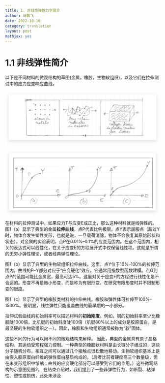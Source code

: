 ```yaml
---
title: 1. 非线性弹性力学简介
author: 马鹏飞
date: 2022-10-10
category: translation
layout: post
mathjax: yes
---
```


# 1.1 非线弹性简介
以下是不同材料的微观结构的草图(金属，橡胶，生物软组织)，以及它们在拉伸测试中的应力应变响应曲线。

![image-20221003160828379](https://raw.githubusercontent.com/mapengfei-nwpu/personal_pictures/main/typora_picgo/202210031608516.png)

![image-20221003160957692](https://raw.githubusercontent.com/mapengfei-nwpu/personal_pictures/main/typora_picgo/202210031609794.png)

在材料的拉伸测试中，如果应力T与应变E成正比，那么这种材料就是线弹性的。图1（a）显示了典型的金属**拉伸曲线**，点P代表比例极限，点Y表示屈服点（超过Y时，物体会发生塑性变形，也就是说，一旦载荷消除，物体不会恢复其原始形状和状态）。对金属的实验表明，点P在0.01%–0.1%的应变范围内。在这个范围内，相关的表达式可以线性化，在关于应变E的方程展开式中仅保留线性项。这就是所谓的无穷小弹性理论，或者经典弹性理论。



图1（b）显示了典型的生物软组织拉伸曲线。这里，点Y位于10%–100%的拉伸范围内。曲线的P–Y部分对应于“应变硬化”效应。它通常用指数型函数建模。点O到点P的范围可能比金属宽，最高可达5%。这里对关于应变E的方程进行线性化是不合适的。形变不再是微小形变，而是称为有限形变，在研究有限形变时并不限制形变的限度。



图1（c）显示了典型的橡胶类材料的拉伸曲线。橡胶和弹性体可拉伸至100%–1500%。很明显，线性弹性只能覆盖曲线的最早期的一小部分。



拉伸试验曲线的初始斜率可以描述材料的**初始刚度**。例如，钢的初始斜率至少比橡胶陡1000倍，比肌腱的初始斜度陡100倍（肌腱80%以上的成分是胶原蛋白，是最坚硬的生物软组织之一）。因此，橡胶和生物组织通常被称为“软”固体。

这些不同的行为可以用不同的微观结构来解释。
因此，典型的金属具有原子晶格结构，其运动受短程强力控制。一种典型的橡胶状材料是由长链分子组成的，这些分子随机分布，相互之间可以通过几个接触点很松散地移动。生物软组织基本上是由嵌入胶原蛋白纤维的弹性蛋白基质构成的。（后者比前者硬度高三个数量级，但在未变形组织中皱缩；曲线的应变硬化部分可以感受到它们的作用。）这些微观结构的示意图见图2。
在结束介绍时，我们提到了一些非弹性行为，如断裂、粘弹性、塑性或损伤，此处未涉及






